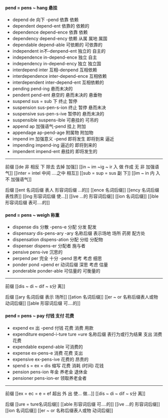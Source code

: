 #### pend = pens ~ hang 悬挂

- depend de 向下 -pend  依靠 依赖
- dependent depend-ent  依靠的 依赖的
- dependence depend-ence 依靠 依赖
- dependency depend-ency 依赖 从属 属地 属国
- dependable depend-able 可依赖的 可依靠的
- independent in不-denpend-ent 独立的 自主的
- independence in-depend-ence 独立 自主
- independency in-depend-ency 独立 独立国
- interdepend inter 互相-denpend 互相依赖
- interdependence inter-depend-ence 互相依赖
- interdependent inter-depend-ent 互相依赖的
- pending pend-ing 悬而未决的
- pendent pend-ent 悬空的 悬而未决的 悬垂物
- suspend sus = sub 下 终止 暂停
- suspension sus-pen-s-ion  终止 暂停 悬而未决
- suspensive sus-pen-s-ive 暂停的  悬而未决的
- suspensible suspens-ible 可悬挂的 可吊的
- append ap 加强语气-pend 挂上 附加 
- appendage ap-pend-age 附属物 附加物
- impend im 加强意义 -pend 即将发生 即将到来 逼近
- impending impend-ing 逼近的 即将到来的
- impendent impend-ent  悬挂的  即将发生的

---
前缀
[[de   非 相反 下 除去 去掉 加强]]
[[in  ~ im ~ig ~ ir 入 做 作成  无 非 加强语气]]
[[inter = intel 中间 ....之中 相互]]
[[sub  = sup = sus 副 下]]
[[im  ~ in 内 入  不 加强语气]]

后缀
[[ent 名词后缀  表人 形容词后缀 ...的]]
[[ence 名词后缀]]
[[ency 名词后缀 表性质]]
[[ing 形容词后缀  使...]]
[[ive ...的 形容词后缀]]
[[ion  名词后缀]]
[[ible 形容词后缀 表可....的]]


#### pend = pens ~ weigh 称重

- dispense dis 分散 -pens-e 分配 分发 配发
- dispensary dis-pens-ary -ary  名称后缀 表示场地 场所  药房 配方处
- dispensation dispens-ation 分配 分给 分配物
- dispenser dispens-er 分配者 施与者
- pensive pens-ive 沉思的
- perpend per 完全 十分 -pend 思考 考虑 细思
- ponder pond =pend er 动词后缀 深思 考虑 估量
- ponderable ponder-able 可估量的 可衡量的

---
前缀 
[[dis  ~ di ~ dif ~ s分 离]]

后缀
[[ary 名词后缀 表示 场所]]
[[ation 名词后缀]]
[[er  ~ or 名称后缀表人或物 动词后缀]]
[[able  形容词后缀 可....的]]

#### pend = pens ~ pay  付钱 支付 花费

- expend ex 出 -pend 付钱 花费 消费 用款
- expenditure expend-i-ture ture =ure 名称后缀  表行为或行为结果  支出 消费 花费  
- expendable expend-able 可消费的
- expense ex-pens-e 消费 花费  支出
- expensive ex-pens-ive 花费的 昂贵的
- spend s = ex = dis 缩写 花费 消耗 (时间)  花钱
- pension pens-ion 年金 养老金 退休金
- pensioner  pens-ion-er 领取养老金者

---
前缀 
[[ex  = ec = e = ef 超出 外 出 使... 做...]]
[[dis  ~ di ~ dif ~ s分 离]]

后缀
[[ure = ture名词后缀]]
[[able  形容词后缀 可....的]]
[[ive ...的 形容词后缀]]
[[ion  名词后缀]]
[[er  ~ or 名称后缀表人或物 动词后缀]]